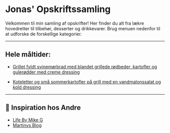 # Jonas' Opskriftssamling

Velkommen til min samling af opskrifter! Her finder du alt fra lækre hovedretter til tilbehør, desserter og drikkevarer. Brug menuen nedenfor til at udforske de forskellige kategorier.

---

## Hele måltider:

- [Grillet fyldt svinemørbrad med blandet grillede rødbeder, kartofler og gulerødder med creme dressing](opskrifter/hele-måltider/grillet-svinemørbrad-med-blandede-rodfrugter.md)

- [Koteletter og små sommerkartofler på grill med en vandmalonssalat og kold dressing](opskrifter/hele-måltider/koteller-med-sommerkartofler-og-sommersalat.md)

---

## 🌟 Inspiration hos Andre
- [Life By Mike G](https://lifebymikeg.com/)
- [Martinys Blog](https://martinys.dk/verdenskoekken/mellemoestlig/)

